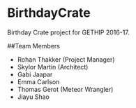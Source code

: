 # BirthdayCrate
Birthday Crate project for GETHIP 2016-17.

##Team Members
- Rohan Thakker (Project Manager)
- Skylor Martin (Architect)
- Gabi Jaapar
- Emma Carlson
- Thomas Gerot (Meteor Wrangler)
- Jiayu Shao
